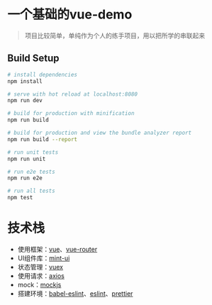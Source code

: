 # 一个基础的vue-demo
> 项目比较简单，单纯作为个人的练手项目，用以把所学的串联起来

## Build Setup

``` bash
# install dependencies
npm install

# serve with hot reload at localhost:8080
npm run dev

# build for production with minification
npm run build

# build for production and view the bundle analyzer report
npm run build --report

# run unit tests
npm run unit

# run e2e tests
npm run e2e

# run all tests
npm test
```

# 技术栈
+  使用框架：[vue](https://github.com/vuejs/vue)、[vue-router](https://github.com/vuejs/vue-router)
+  UI组件库：[mint-ui](https://github.com/ElemeFE/mint-ui)
+  状态管理：[vuex](https://github.com/vuejs/vuex)
+  使用请求：[axios](https://github.com/axios/axios)
+  mock：[mockjs](https://github.com/nuysoft/Mock)
+  搭建环境：[babel-eslint](https://github.com/babel/babel-eslint)、[eslint](https://eslint.org/)、[prettier](https://prettier.io/)
